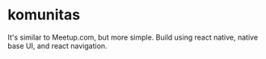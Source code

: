 # komunitas
It's similar to Meetup.com, but more simple. Build using react native, native base UI, and react navigation. 

